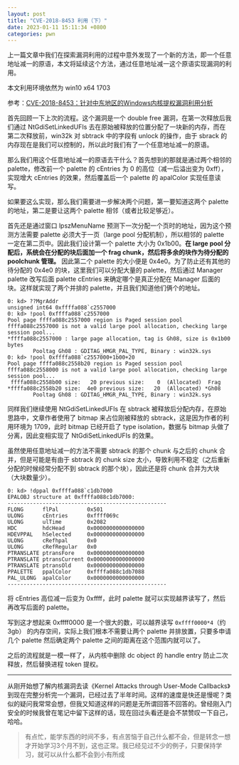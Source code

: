 ```yaml
---
layout: post
title: "CVE-2018-8453 利用（下）"
date: 2023-01-11 15:11:34 +0800
categories: pwn
---
```


上一篇文章中我们在探索漏洞利用的过程中意外发现了一个新的方法，即一个任意地址减一的原语，本文将延续这个方法，通过任意地址减一这个原语实现漏洞的利用。

本文利用环境依然为 win10 x64 1703

参考：[CVE-2018-8453：针对中东地区的Windows内核提权漏洞利用分析](https://ti.qianxin.com/blog/articles/cve-2018-8453-win32k-elevation-of-privilege-vulnerability-targeting-the-middle-east/)

首先回顾一下上次的流程。这个漏洞是一个 double free 漏洞，在第一次释放后我们通过 NtGdiSetLinkedUFIs 去在原始被释放的位置分配了一块新的内存，而在第二次释放前，win32k 对 sbtrack 中的字段有 unlock 的操作，由于 sbrack 的内存现在是我们可以控制的，所以此时我们有了一个任意地址减一的原语。

那么我们用这个任意地址减一的原语去干什么？首先想到的那就是通过两个相邻的 palette，修改前一个 palette 的 cEntries 为 0 的高位（减一后溢出变为 0xff），实现增大 cEntries 的效果，然后覆盖后一个 palette 的 apalColor 实现任意读写。

如果要这么实现，那么我们需要进一步解决两个问题，第一要知道这两个 palette 的地址，第二是要让这两个 palette 相邻（或者比较足够近）。

首先还是通过窗口 lpszMenuName 预测下一次分配一个页时的地址，因为这个预测方法需要 palette 必须大于一页（large pool 分配机制），所以相邻的 palette 一定在第二页中。因此我们设计第一个 palette 大小为 0x1b00。**在 large pool 分配后，系统会在分配的块后面加一个 frag chunk，然后将多余的块作为待分配的 poolchunk 管理。** 因此第二个 palette 的大小便是 0x4e0。为了防止还有其他的待分配的 0x4e0 的块，这里我们可以分配大量的 palette，然后通过 Manager palette 改写后面 palette cEntries 来确定哪个是真正分配在 Manager 后面的块。这样就实现了两个并排的 palette，并且我们知道他们俩个的地址。

```
0: kd> ??MgrAddr
unsigned int64 0xffffa088`c2557000
0: kd> !pool 0xffffa088`c2557000
Pool page ffffa088c2557000 region is Paged session pool
ffffa088c2557000 is not a valid large pool allocation, checking large session pool...
*ffffa088c2557000 : large page allocation, tag is Gh08, size is 0x1b00 bytes
		Pooltag Gh08 : GDITAG_HMGR_PAL_TYPE, Binary : win32k.sys
0: kd> !pool 0xffffa088`c2557000+1b00+20
Pool page ffffa088c2558b20 region is Paged session pool
ffffa088c2558000 is not a valid large pool allocation, checking large session pool...
 ffffa088c2558b00 size:   20 previous size:    0  (Allocated)  Frag
*ffffa088c2558b20 size:  4e0 previous size:   20  (Allocated) *Gh08
		Pooltag Gh08 : GDITAG_HMGR_PAL_TYPE, Binary : win32k.sys
```

同样我们继续使用 NtGdiSetLinkedUFIs 在 sbtrack 被释放后分配内存，在原始思路中，文章作者使用了 bitmap 来占位刚被释放的 sbtrack，这是因为作者的利用环境为 1709，此时 bitmap 已经开启了 type isolation，数据与 bitmap 头做了分离，因此变相实现了 NtGdiSetLinkedUFIs 的效果。

虽然使用任意地址减一的方法不需要 sbtrack 的那个 chunk 与之后的 chunk 合并，但是可能是有由于 sbtrack 的 chunk size 太小，导致利用不稳定（之后重新分配的时候经常分配不到 sbtrack 的那个块），因此还是将 chunk 合并为大块（大块数量少）。

```
0: kd> !dppal 0xffffa088`c1db7000
EPALOBJ structure at 0xffffa088c1db7000:
--------------------------------------------------
FLONG      flPal         0x501
ULONG      cEntries      0xffff069c
ULONG      ulTime        0x2082
HDC        hdcHead       0x0000000000000000
HDEVPPAL   hSelected     0x0000000000000000
ULONG      cRefhpal      0x0
ULONG      cRefRegular   0x0
PTRANSLATE ptransFore    0x0000000000000000
PTRANSLATE ptransCurrent 0x0000000000000000
PTRANSLATE ptransOld     0x0000000000000000
PPALETTE   ppalColor     0xffffa088c1db7088
PAL_ULONG  apalColor     0x0000000000000000
--------------------------------------------------
```

将 cEntries 高位减一后变为 0xffff，此时 palette 就可以实现越界读写了，然后再改写后面的 palette。

写到这才想起来 0xffff0000 是一个很大的数，可以越界读写 `0xffff0000*4`（约3gb） 的内存空间，实际上我们根本不需要让两个 palette 并排放置，只要多申请几个 palette 然后确定两个 palette 之间的距离在这个范围内就可以了。

之后的流程就是一模一样了，从内核中删除 dc object 的 handle entry 防止二次释放，然后替换进程 token 提权。

---

从刚开始想了解内核漏洞去读《Kernel Attacks through User-Mode Callbacks》到现在完整分析完一个漏洞，已经过去了半年时间。这样的速度是快还是慢呢？类似的疑问我常常会想，但我又知道这样的问题是无所谓回答不回答的。曾经刚入门安全的时候我曾在笔记中留下这样的话，现在回过头看还是会不禁赞叹一下自己，哈哈。

>  有点忙，能学东西的时间不多，有点苦恼于自己什么都不会，但是转念一想才开始学习3个月不到，这也正常。我已经见过不少的例子，只要保持学习，就可以从什么都不会到小有所成

